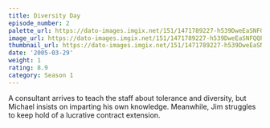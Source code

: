 ```yaml
---
title: Diversity Day
episode_number: 2
palette_url: https://dato-images.imgix.net/151/1471789227-h539DweEaSNFQQPwwpbjKIuM1L.jpg?ixlib=rb-1.1.0&ch=DPR%2CWidth&auto=enhance&palette=json
image_url: https://dato-images.imgix.net/151/1471789227-h539DweEaSNFQQPwwpbjKIuM1L.jpg?ixlib=rb-1.1.0&ch=DPR%2CWidth&auto=compress%2Cformat&w=500
thumbnail_url: https://dato-images.imgix.net/151/1471789227-h539DweEaSNFQQPwwpbjKIuM1L.jpg?ixlib=rb-1.1.0&ch=DPR%2CWidth&auto=enhance&w=500&h=280&fit=crop&fm=jpg
date: '2005-03-29'
weight: 1
rating: 8.9
category: Season 1
---
```


A consultant arrives to teach the staff about tolerance and diversity, but Michael insists on imparting his own knowledge. Meanwhile, Jim struggles to keep hold of a lucrative contract extension.